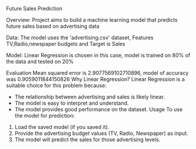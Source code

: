 Future Sales Prediction

Overview: Project aims to build a machine learning model that predicts future sales based on advertising data

Data: The model uses the 'advertising.csv' dataset, Features TV,Radio,newspaper budgets and Target is Sales

Model: Linear Regression is chosen in this case, model is trained on 80% of the data and tested on 20%

Evaluation Mean squared error is 2.9077569102710896, model of accuracy was 0.9059011844150826
Why Linear Regression?
Linear Regression is a suitable choice for this problem because:
- The relationship between advertising and sales is likely linear.
- The model is easy to interpret and understand.
- The model provides good performance on the dataset.
Usage
To use the model for prediction:
1. Load the saved model (if you saved it).
2. Provide the advertising budget values (TV, Radio, Newspaper) as input.
3. The model will predict the sales for those advertising levels.